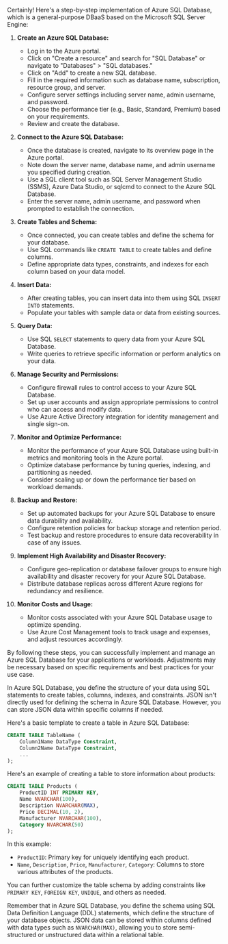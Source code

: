 Certainly! Here's a step-by-step implementation of Azure SQL Database, which is a general-purpose DBaaS based on the Microsoft SQL Server Engine:

1. **Create an Azure SQL Database:**
   - Log in to the Azure portal.
   - Click on "Create a resource" and search for "SQL Database" or navigate to "Databases" > "SQL databases."
   - Click on "Add" to create a new SQL database.
   - Fill in the required information such as database name, subscription, resource group, and server.
   - Configure server settings including server name, admin username, and password.
   - Choose the performance tier (e.g., Basic, Standard, Premium) based on your requirements.
   - Review and create the database.

2. **Connect to the Azure SQL Database:**
   - Once the database is created, navigate to its overview page in the Azure portal.
   - Note down the server name, database name, and admin username you specified during creation.
   - Use a SQL client tool such as SQL Server Management Studio (SSMS), Azure Data Studio, or sqlcmd to connect to the Azure SQL Database.
   - Enter the server name, admin username, and password when prompted to establish the connection.

3. **Create Tables and Schema:**
   - Once connected, you can create tables and define the schema for your database.
   - Use SQL commands like `CREATE TABLE` to create tables and define columns.
   - Define appropriate data types, constraints, and indexes for each column based on your data model.

4. **Insert Data:**
   - After creating tables, you can insert data into them using SQL `INSERT INTO` statements.
   - Populate your tables with sample data or data from existing sources.

5. **Query Data:**
   - Use SQL `SELECT` statements to query data from your Azure SQL Database.
   - Write queries to retrieve specific information or perform analytics on your data.

6. **Manage Security and Permissions:**
   - Configure firewall rules to control access to your Azure SQL Database.
   - Set up user accounts and assign appropriate permissions to control who can access and modify data.
   - Use Azure Active Directory integration for identity management and single sign-on.

7. **Monitor and Optimize Performance:**
   - Monitor the performance of your Azure SQL Database using built-in metrics and monitoring tools in the Azure portal.
   - Optimize database performance by tuning queries, indexing, and partitioning as needed.
   - Consider scaling up or down the performance tier based on workload demands.

8. **Backup and Restore:**
   - Set up automated backups for your Azure SQL Database to ensure data durability and availability.
   - Configure retention policies for backup storage and retention period.
   - Test backup and restore procedures to ensure data recoverability in case of any issues.

9. **Implement High Availability and Disaster Recovery:**
   - Configure geo-replication or database failover groups to ensure high availability and disaster recovery for your Azure SQL Database.
   - Distribute database replicas across different Azure regions for redundancy and resilience.

10. **Monitor Costs and Usage:**
    - Monitor costs associated with your Azure SQL Database usage to optimize spending.
    - Use Azure Cost Management tools to track usage and expenses, and adjust resources accordingly.

By following these steps, you can successfully implement and manage an Azure SQL Database for your applications or workloads. Adjustments may be necessary based on specific requirements and best practices for your use case.


In Azure SQL Database, you define the structure of your data using SQL statements to create tables, columns, indexes, and constraints. JSON isn't directly used for defining the schema in Azure SQL Database. However, you can store JSON data within specific columns if needed.

Here's a basic template to create a table in Azure SQL Database:

```sql
CREATE TABLE TableName (
    Column1Name DataType Constraint,
    Column2Name DataType Constraint,
    ...
);
```

Here's an example of creating a table to store information about products:

```sql
CREATE TABLE Products (
    ProductID INT PRIMARY KEY,
    Name NVARCHAR(100),
    Description NVARCHAR(MAX),
    Price DECIMAL(10, 2),
    Manufacturer NVARCHAR(100),
    Category NVARCHAR(50)
);
```

In this example:

- `ProductID`: Primary key for uniquely identifying each product.
- `Name`, `Description`, `Price`, `Manufacturer`, `Category`: Columns to store various attributes of the products.

You can further customize the table schema by adding constraints like `PRIMARY KEY`, `FOREIGN KEY`, `UNIQUE`, and others as needed.

Remember that in Azure SQL Database, you define the schema using SQL Data Definition Language (DDL) statements, which define the structure of your database objects. JSON data can be stored within columns defined with data types such as `NVARCHAR(MAX)`, allowing you to store semi-structured or unstructured data within a relational table.
